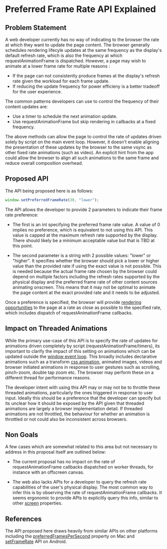 # Preferred Frame Rate API Explained

## Problem Statement
A web developer currently has no way of indicating to the browser the rate at which they want to update the page content. The browser generally schedules rendering lifecyle updates at the same frequency as the display's default refresh rate, which is also the frequency at which requestAnimationFrame is dispatched. However, a page may wish to animate at a lower frame rate for multiple reasons : 

* If the page can not consistently produce frames at the display's refresh rate given the workload for each frame update.
* If reducing the update frequency for power efficieny is a better tradeoff for the user experience.

The common patterns developers can use to control the frequency of their content updates are:

* Use a timer to schedule the next animation update.
* Use requestAnimationFrame but skip rendering in callbacks at a fixed frequency.

The above methods can allow the page to control the rate of updates driven solely by script on the main event loop. However, it doesn't enable aligning the presentation of these updates by the browser to the same vsync as other fixed rate animations (such as video). An explicit hint from the app could allow the browser to align all such animations to the same frame and reduce overall composition overhead.

## Proposed API
The API being proposed here is as follows:

```javascript
window.setPreferredFrameRate(30, "lower");
```

The API allows the developer to provide 2 parameters to indicate their frame rate preference:

* The first is an int specifying the preferred frame rate value. A value of 0 implies no preference, which is equivalent to not using this API. This value is capped at the maximum refresh rate supported by the display. There should likely be a minimum acceptable value but that is TBD at this point.

* The second parameter is a string with 2 possible values: "lower" or "higher". It specifies whether the browser should pick a lower or higher value than the provided rate if using the exact value is not possible. This is needed because the actual frame rate chosen by the browser could depend on multiple factors including the refresh rates supported by the physical display and the preferred frame rate of other content sources animating onscreen. This means that it may not be optimal to animate the page content at the exact provided rate and it needs to be adjusted.

Once a preference is specified, the browser will provide [rendering opportunities](https://html.spec.whatwg.org/multipage/webappapis.html#rendering-opportunity) to the page at a rate as close as possible to the specified rate, which includes dispatch of requestAnimationFrame callbacks.

## Impact on Threaded Animations
While the primary use-case of this API is to specify the rate of updates for animations driven completely by script (requestAnimationFrame/timers), its important to clarify the impact of this setting on animations which can be updated outside the [window event loop](https://html.spec.whatwg.org/multipage/webappapis.html#concept-agent-event-loop). This broadly includes declarative animations such as a transform [css animation](https://developer.mozilla.org/en-US/docs/Web/CSS/CSS_Animations), animated images, videos and browser initiated animations in response to user gestures such as scrolling, pinch-zoom, double tap zoom etc. The browser may perform these on a different thread for performance reasons.

The developer intent with using this API may or may not be to throttle these threaded animations, particularly the ones triggered in response to user input. Ideally this should be a preference that the developer can specify but its unclear how it should be exposed by the API given that threaded animations are largely a browser implementation detail. If threaded animations are not throttled, the behaviour for whether an animation is throttled or not could also be inconsistent across browsers.

## Non Goals
A few cases which are somewhat related to this area but not necessary to address in this proposal itself are outlined below:

* The current proposal has no impact on the rate of requestAnimationFrame callbacks dispatched on worker threads, for instance with an offscreen canvas.

* The web also lacks APIs for a developer to query the refresh rate capabilities of the user's physical display. The most common way to infer this is by observing the rate of requestAnimationFrame callbacks. It seems ergonomic to provide APIs to explicitly query this info, similar to other [screen](https://developer.mozilla.org/en-US/docs/Web/API/Window/screen) properties.

## References
The API proposed here draws heavily from similar APIs on other platforms including the [preferredFramesPerSecond](https://developer.apple.com/documentation/quartzcore/cadisplaylink/1648421-preferredframespersecond) property on Mac and [setFrameRate](https://developer.android.com/ndk/reference/group/a-native-window#anativewindow_setframerate) API on Android.
